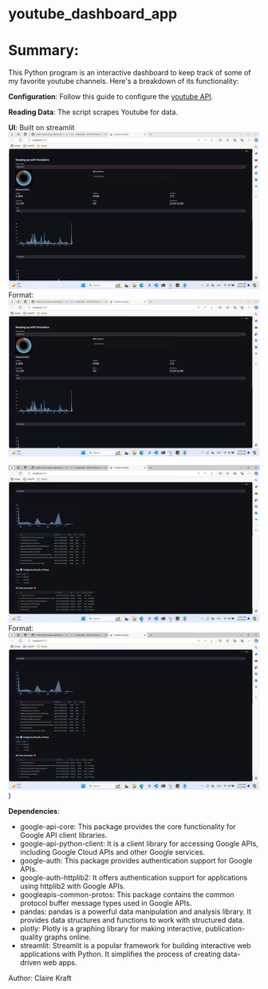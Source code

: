 # youtube_dashboard_app
# Summary:
This Python program is an interactive dashboard to keep track of some of my favorite youtube channels. Here's a breakdown of its functionality:

__Configuration__: Follow this guide to configure the [youtube API](https://developers.google.com/youtube/v3/getting-started).

__Reading Data__: The script scrapes Youtube for data.

__UI__: Built on streamlit
![top](/yt_dash_1.png)
Format: ![top half of the app](/yt_dash_1.png)

![bpttom](/yt_dash_2.png)
Format: ![top half of the app](/yt_dash_2.png))

__Dependencies__:
- google-api-core: This package provides the core functionality for Google API client libraries.
- google-api-python-client: It is a client library for accessing Google APIs, including Google Cloud APIs and other Google services.
- google-auth: This package provides authentication support for Google APIs.
- google-auth-httplib2: It offers authentication support for applications using httplib2 with Google APIs.
- googleapis-common-protos: This package contains the common protocol buffer message types used in Google APIs.
- pandas: pandas is a powerful data manipulation and analysis library. It provides data structures and functions to work with structured data.
- plotly: Plotly is a graphing library for making interactive, publication-quality graphs online.
- streamlit: Streamlit is a popular framework for building interactive web applications with Python. It simplifies the process of creating data-driven web apps.


Author:
Claire Kraft


